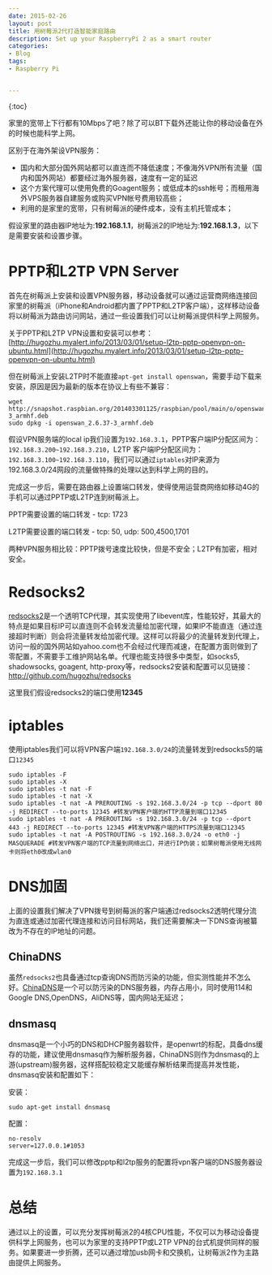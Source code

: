 ```yaml
---
date: 2015-02-26
layout: post
title: 用树莓派2代打造智能家庭路由
description: Set up your RaspberryPi 2 as a smart router
categories:
- Blog
tags:
- Raspberry Pi


---
```


{:toc}



家里的宽带上下行都有10Mbps了吧？除了可以BT下载外还能让你的移动设备在外的时候也能科学上网。

区别于在海外架设VPN服务：

* 国内和大部分国外网站都可以直连而不降低速度；不像海外VPN所有流量（国内和国外网站）都要经过海外服务器，速度有一定的延迟
* 这个方案代理可以使用免费的Goagent服务；或低成本的ssh帐号；而租用海外VPS服务器自建服务或购买VPN帐号费用较高些；
* 利用的是家里的宽带，只有树莓派的硬件成本，没有主机托管成本；

假设家里的路由器IP地址为:**192.168.1.1**，树莓派2的IP地址为:**192.168.1.3**，以下是需要安装和设置步骤。

# PPTP和L2TP VPN Server

首先在树莓派上安装和设置VPN服务器，移动设备就可以通过运营商网络连接回家里的树莓派（iPhone和Android都内置了PPTP和L2TP客户端），这样移动设备将以树莓派为路由访问网站，通过一些设置我们可以让树莓派提供科学上网服务。

关于PPTP和L2TP VPN设置和安装可以参考： [http://hugozhu.myalert.info/2013/03/01/setup-l2tp-pptp-openvpn-on-ubuntu.html](http://hugozhu.myalert.info/2013/03/01/setup-l2tp-pptp-openvpn-on-ubuntu.html)

但在树莓派上安装L2TP时不能直接`apt-get install openswan`，需要手动下载来安装，原因是因为最新的版本在协议上有些不兼容：

```
wget http://snapshot.raspbian.org/201403301125/raspbian/pool/main/o/openswan/openswan_2.6.37-3_armhf.deb
sudo dpkg -i openswan_2.6.37-3_armhf.deb
```

假设VPN服务端的local ip我们设置为`192.168.3.1`，PPTP客户端IP分配区间为：`192.168.3.200~192.168.3.210`，L2TP 客户端IP分配区间为：`192.168.3.100~192.168.3.110`，我们可以通过`iptables`对IP来源为192.168.3.0/24网段的流量做特殊的处理以达到科学上网的目的。

完成这一步后，需要在路由器上设置端口转发，使得使用运营商网络如移动4G的手机可以通过PPTP或L2TP连到树莓派上。


PPTP需要设置的端口转发 - tcp: 1723

L2TP需要设置的端口转发 - tcp: 50, udp: 500,4500,1701

两种VPN服务相比较：PPTP拨号速度比较快，但是不安全；L2TP有加密，相对安全。


# Redsocks2

[redsocks2](http://github.com/hugozhu/redsocks)是一个透明TCP代理，其实现使用了libevent库，性能较好，其最大的特点是如果目标IP可以直连则不会转发流量给加密代理，如果IP不能直连（通过连接超时判断）则会将流量转发给加密代理。这样可以将最少的流量转发到代理上，访问一般的国外网站如yahoo.com也不会经过代理而减速，在配置方面则做到了零配置，不需要手工维护网站名单。代理也能支持很多中类型，如socks5, shadowsocks, goagent, http-proxy等，redsocks2安装和配置可以见链接： http://github.com/hugozhu/redsocks

这里我们假设redsocks2的端口使用**12345**


# iptables

使用iptables我们可以将VPN客户端`192.168.3.0/24`的流量转发到redsocks5的端口`12345`

```
sudo iptables -F
sudo iptables -X
sudo iptables -t nat -F
sudo iptables -t nat -X
sudo iptables -t nat -A PREROUTING -s 192.168.3.0/24 -p tcp --dport 80 -j REDIRECT --to-ports 12345 #转发VPN客户端的HTTP流量到端口12345
sudo iptables -t nat -A PREROUTING -s 192.168.3.0/24 -p tcp --dport 443 -j REDIRECT --to-ports 12345 #转发VPN客户端的HTTPS流量到端口12345
sudo iptables -t nat -A POSTROUTING -s 192.168.3.0/24 -o eth0 -j MASQUERADE #转发VPN客户端的TCP流量到网络出口，并进行IP伪装；如果树莓派使用无线网卡则将eth0改成wlan0
```

# DNS加固

上面的设置我们解决了VPN拨号到树莓派的客户端通过redsocks2透明代理分流为直连或通过加密代理连接和访问目标网站，我们还需要解决一下DNS查询被纂改为不存在的IP地址的问题。

## ChinaDNS
虽然`redsocks2`也具备通过tcp查询DNS而防污染的功能，但实测性能并不怎么好。[ChinaDNS](https://github.com/clowwindy/ChinaDNS)是一个可以防污染的DNS服务器，内存占用小，同时使用114和Google DNS,OpenDNS，AliDNS等，国内网站无延迟；

## dnsmasq
dnsmasq是一个小巧的DNS和DHCP服务器软件，是openwrt的标配，具备dns缓存的功能，建议使用dnsmasq作为解析服务器，ChinaDNS则作为dnsmasq的上游(upstream)服务器，这样搭配较稳定又能缓存解析结果而提高并发性能，dnsmasq安装和配置如下：

安装：
```
sudo apt-get install dnsmasq
```

配置：
```
no-resolv
server=127.0.0.1#1053
```

完成这一步后，我们可以修改pptp和l2tp服务的配置将vpn客户端的DNS服务器设置为`192.168.3.1`

# 总结

通过以上的设置，可以充分发挥树莓派2的4核CPU性能，不仅可以为移动设备提供科学上网服务，也可以为家里的支持PPTP或L2TP VPN的台式机提供同样的服务。如果要进一步折腾，还可以通过增加usb网卡和交换机，让树莓派2作为主路由提供上网服务。